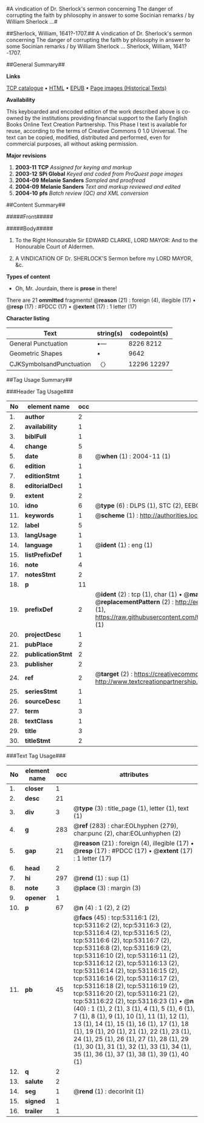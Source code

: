 #A vindication of Dr. Sherlock's sermon concerning The danger of corrupting the faith by philosophy in answer to some Socinian remarks / by William Sherlock ...#

##Sherlock, William, 1641?-1707.##
A vindication of Dr. Sherlock's sermon concerning The danger of corrupting the faith by philosophy in answer to some Socinian remarks / by William Sherlock ...
Sherlock, William, 1641?-1707.

##General Summary##

**Links**

[TCP catalogue](http://www.ota.ox.ac.uk/tcp/)  • 
[HTML](http://tei.it.ox.ac.uk/tcp/Texts-HTML/free/A59/A59900.html)  • 
[EPUB](http://tei.it.ox.ac.uk/tcp/Texts-EPUB/free/A59/A59900.epub) • 
[Page images (Historical Texts)](https://data.historicaltexts.jisc.ac.uk/view?pubId=eebo-12048983e&pageId=eebo-12048983e-53116-1)

**Availability**

This keyboarded and encoded edition of the
	       work described above is co-owned by the institutions
	       providing financial support to the Early English Books
	       Online Text Creation Partnership. This Phase I text is
	       available for reuse, according to the terms of Creative
	       Commons 0 1.0 Universal. The text can be copied,
	       modified, distributed and performed, even for
	       commercial purposes, all without asking permission.

**Major revisions**

1. __2003-11__ __TCP__ *Assigned for keying and markup*
1. __2003-12__ __SPi Global__ *Keyed and coded from ProQuest page images*
1. __2004-09__ __Melanie Sanders__ *Sampled and proofread*
1. __2004-09__ __Melanie Sanders__ *Text and markup reviewed and edited*
1. __2004-10__ __pfs__ *Batch review (QC) and XML conversion*

##Content Summary##

#####Front#####

#####Body#####

1. To the Right Honourable Sir EDWARD CLARKE, LORD MAYOR: And to the Honourable Court of Aldermen.

1. A VINDICATION OF Dr. SHERLOCK'S Sermon before my LORD MAYOR, &c.

**Types of content**

  * Oh, Mr. Jourdain, there is **prose** in there!

There are 21 **ommitted** fragments! 
 @__reason__ (21) : foreign (4), illegible (17)  •  @__resp__ (17) : #PDCC (17)  •  @__extent__ (17) : 1 letter (17)

**Character listing**


|Text|string(s)|codepoint(s)|
|---|---|---|
|General Punctuation|•—|8226 8212|
|Geometric Shapes|▪|9642|
|CJKSymbolsandPunctuation|〈〉|12296 12297|

##Tag Usage Summary##

###Header Tag Usage###

|No|element name|occ|attributes|
|---|---|---|---|
|1.|__author__|2||
|2.|__availability__|1||
|3.|__biblFull__|1||
|4.|__change__|5||
|5.|__date__|8| @__when__ (1) : 2004-11 (1)|
|6.|__edition__|1||
|7.|__editionStmt__|1||
|8.|__editorialDecl__|1||
|9.|__extent__|2||
|10.|__idno__|6| @__type__ (6) : DLPS (1), STC (2), EEBO-CITATION (1), OCLC (1), VID (1)|
|11.|__keywords__|1| @__scheme__ (1) : http://authorities.loc.gov/ (1)|
|12.|__label__|5||
|13.|__langUsage__|1||
|14.|__language__|1| @__ident__ (1) : eng (1)|
|15.|__listPrefixDef__|1||
|16.|__note__|4||
|17.|__notesStmt__|2||
|18.|__p__|11||
|19.|__prefixDef__|2| @__ident__ (2) : tcp (1), char (1)  •  @__matchPattern__ (2) : ([0-9\-]+):([0-9IVX]+) (1), (.+) (1)  •  @__replacementPattern__ (2) : http://eebo.chadwyck.com/downloadtiff?vid=$1&page=$2 (1), https://raw.githubusercontent.com/textcreationpartnership/Texts/master/tcpchars.xml#$1 (1)|
|20.|__projectDesc__|1||
|21.|__pubPlace__|2||
|22.|__publicationStmt__|2||
|23.|__publisher__|2||
|24.|__ref__|2| @__target__ (2) : https://creativecommons.org/publicdomain/zero/1.0/ (1), http://www.textcreationpartnership.org/docs/. (1)|
|25.|__seriesStmt__|1||
|26.|__sourceDesc__|1||
|27.|__term__|3||
|28.|__textClass__|1||
|29.|__title__|3||
|30.|__titleStmt__|2||


###Text Tag Usage###

|No|element name|occ|attributes|
|---|---|---|---|
|1.|__closer__|1||
|2.|__desc__|21||
|3.|__div__|3| @__type__ (3) : title_page (1), letter (1), text (1)|
|4.|__g__|283| @__ref__ (283) : char:EOLhyphen (279), char:punc (2), char:EOLunhyphen (2)|
|5.|__gap__|21| @__reason__ (21) : foreign (4), illegible (17)  •  @__resp__ (17) : #PDCC (17)  •  @__extent__ (17) : 1 letter (17)|
|6.|__head__|2||
|7.|__hi__|297| @__rend__ (1) : sup (1)|
|8.|__note__|3| @__place__ (3) : margin (3)|
|9.|__opener__|1||
|10.|__p__|67| @__n__ (4) : 1 (2), 2 (2)|
|11.|__pb__|45| @__facs__ (45) : tcp:53116:1 (2), tcp:53116:2 (2), tcp:53116:3 (2), tcp:53116:4 (2), tcp:53116:5 (2), tcp:53116:6 (2), tcp:53116:7 (2), tcp:53116:8 (2), tcp:53116:9 (2), tcp:53116:10 (2), tcp:53116:11 (2), tcp:53116:12 (2), tcp:53116:13 (2), tcp:53116:14 (2), tcp:53116:15 (2), tcp:53116:16 (2), tcp:53116:17 (2), tcp:53116:18 (2), tcp:53116:19 (2), tcp:53116:20 (2), tcp:53116:21 (2), tcp:53116:22 (2), tcp:53116:23 (1)  •  @__n__ (40) : 1 (1), 2 (1), 3 (1), 4 (1), 5 (1), 6 (1), 7 (1), 8 (1), 9 (1), 10 (1), 11 (1), 12 (1), 13 (1), 14 (1), 15 (1), 16 (1), 17 (1), 18 (1), 19 (1), 20 (1), 21 (1), 22 (1), 23 (1), 24 (1), 25 (1), 26 (1), 27 (1), 28 (1), 29 (1), 30 (1), 31 (1), 32 (1), 33 (1), 34 (1), 35 (1), 36 (1), 37 (1), 38 (1), 39 (1), 40 (1)|
|12.|__q__|2||
|13.|__salute__|2||
|14.|__seg__|1| @__rend__ (1) : decorInit (1)|
|15.|__signed__|1||
|16.|__trailer__|1||
